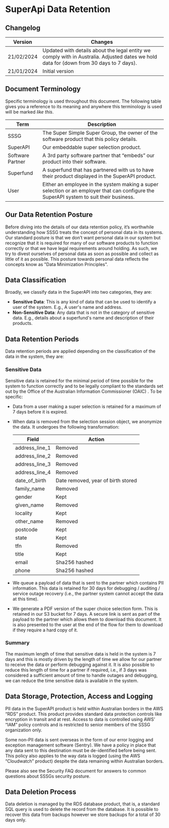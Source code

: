 # SuperApi Data Retention

## Changelog

| Version    | Changes                                                                                                                                 |
| ---------- | --------------------------------------------------------------------------------------------------------------------------------------- |
| 21/02/2024 | Updated with details about the legal entity we comply with in Australia. Adjusted dates we hold data for (down from 30 days to 7 days). |
| 21/01/2024 | Initial version                                                                                                                         |

## Document Terminology

Specific terminology is used throughout this document. The following table gives you a reference to its meaning and anywhere this terminology is used will be marked _like this_.

| Term             | Description                                                                                                                             |
| ---------------- | --------------------------------------------------------------------------------------------------------------------------------------- |
| SSSG             | The Super Simple Super Group, the owner of the software product that this policy details.                                               |
| SuperAPI         | Our embeddable super selection product.                                                                                                 |
| Software Partner | A 3rd party software partner that “embeds” our product into their software.                                                             |
| Superfund        | A superfund that has partnered with us to have their product displayed in the SuperAPI product.                                         |
| User             | Either an employee in the system making a super selection or an employer that can configure the SuperAPI system to suit their business. |

## Our Data Retention Posture

Before diving into the details of our data retention policy, it’s worthwhile understanding how SSSG treats the concept of personal data in its systems. Our standard posture is that we don’t want personal data in our system but recognize that it is required for many of our software products to function correctly or that we have legal requirements around holding. As such, we try to divest ourselves of personal data as soon as possible and collect as little of it as possible. This posture towards personal data reflects the concepts know as "Data Minimization Principles".

## Data Classification

Broadly, we classify data in the SuperAPI into two categories, they are:

- **Sensitive Data**: This is any kind of data that can be used to identify a user of the system. E.g., A user's name and address.
- **Non-Sensitive Data**: Any data that is not in the category of sensitive data. E.g., details about a superfund's name and description of their products.

## Data Retention Periods

Data retention periods are applied depending on the classification of the data in the system, they are:

### Sensitive Data

Sensitive data is retained for the minimal period of time possible for the system to function correctly and to be legally compliant to the standards set out by the Office of the Australian Information Commissioner (OAIC) . To be specific:

- Data from a user making a super selection is retained for a maximum of 7 days before it is expired.
- When data is removed from the selection session object, we anonymize the data. It undergoes the following transformation:

  | Field          | Action                             |
  | -------------- | ---------------------------------- |
  | address_line_1 | Removed                            |
  | address_line_2 | Removed                            |
  | address_line_3 | Removed                            |
  | address_line_4 | Removed                            |
  | date_of_birth  | Date removed, year of birth stored |
  | family_name    | Removed                            |
  | gender         | Kept                               |
  | given_name     | Removed                            |
  | locality       | Kept                               |
  | other_name     | Removed                            |
  | postcode       | Kept                               |
  | state          | Kept                               |
  | tfn            | Removed                            |
  | title          | Kept                               |
  | email          | Sha256 hashed                      |
  | phone          | Sha256 hashed                      |

- We queue a payload of data that is sent to the partner which contains PII information. This data is retained for 30 days for debugging / auditing / service outage recovery (i.e., the partner system cannot accept the data at this time).
- We generate a PDF version of the super choice selection form. This is retained in our S3 bucket for 7 days. A secure link is sent as part of the payload to the partner which allows them to download this document. It is also presented to the user at the end of the flow for them to download if they require a hard copy of it.

### Summary

The maximum length of time that sensitive data is held in the system is 7 days and this is mostly driven by the length of time we allow for our partner to receive the data or perform debugging against it. It is also possible to reduce this length of time for a partner if required, i.e., if 3 days was considered a sufficient amount of time to handle outages and debugging, we can reduce the time sensitive data is available in the system.

## Data Storage, Protection, Access and Logging

PII data in the SuperAPI product is held within Australian borders in the AWS “RDS” product. This product provides standard data protection controls like encryption in transit and at rest. Access to data is controlled using AWS’ “IAM” policy controls and is restricted to senior members of the SSSG organization only.

Some non-PII data is sent overseas in the form of our error logging and exception management software (Sentry). We have a policy in place that any data sent to this destination must be de-identified before being sent. This policy also applies to the way data is logged (using the AWS “Cloudwatch” product) despite the data remaining within Australian borders.

Please also see the Security FAQ document for answers to common questions about SSSGs security posture.

## Data Deletion Process

Data deletion is managed by the RDS database product, that is, a standard SQL query is used to delete the record from the database. It is possible to recover this data from backups however we store backups for a total of 30 days only.
